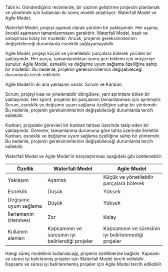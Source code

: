 Tabii ki. Gönderdiğiniz resimlerde, bir yazılım geliştirme projesini planlamak ve yönetmek için kullanılan iki süreç modeli anlatılıyor: Waterfall Model ve Agile Model.

Waterfall Model, projeyi aşamalı olarak yürüten bir yaklaşımdır. Her aşama, önceki aşamanın tamamlanmasını gerektirir. Waterfall Model, basit ve anlaşılması kolay bir modeldir. Ancak, projenin gereksinimlerinin değişebileceği durumlarda esneklik sağlayamayabilir.

Agile Model, projeyi küçük ve yönetilebilir parçalara bölerek yürüten bir yaklaşımdır. Her parça, tamamlandıktan sonra geri bildirim için müşteriye sunulur. Agile Model, esneklik ve değişime uyum sağlama özelliğine sahip bir modeldir. Bu nedenle, projenin gereksinimlerinin değişebileceği durumlarda tercih edilebilir.

Agile Model'in iki ana yaklaşımı vardır: Scrum ve Kanban.

Scrum, projeyi kısa ve yinelenebilir döngülere, yani sprintlere bölen bir yaklaşımdır. Her sprint, projenin bir parçasının tamamlanması için ayrılmıştır. Scrum, esneklik ve değişime uyum sağlama özelliğine sahip bir yöntemdir. Bu nedenle, projenin gereksinimlerinin değişebileceği durumlarda tercih edilebilir.

Kanban, projedeki görevleri bir kanban tahtası üzerinde takip eden bir yaklaşımdır. Görevler, tamamlanma durumuna göre tahta üzerinde ilerletilir. Kanban, esneklik ve değişime uyum sağlama özelliğine sahip bir yöntemdir. Bu nedenle, projenin gereksinimlerinin değişebileceği durumlarda tercih edilebilir.

Waterfall Model ve Agile Model'in karşılaştırması aşağıdaki gibi özetlenebilir:

| Özellik               | Waterfall Model                                   | Agile Model                                         |
| --------------------- | ------------------------------------------------- | --------------------------------------------------- |
| Yaklaşım              | Aşamalı                                           | Küçük ve yönetilebilir parçalara bölerek            |
| Esneklik              | Düşük                                             | Yüksek                                              |
| Değişime uyum sağlama | Düşük                                             | Yüksek                                              |
| İlerlemenin izlenmesi | Zor                                               | Kolay                                               |
| Kullanım alanları     | Kapsamının ve süresinin iyi belirlendiği projeler | Kapsamının ve süresinin iyi belirlenmediği projeler |

Hangi süreç modelinin kullanılacağı, projenin özelliklerine bağlıdır. Kapsamı ve süresi iyi belirlenmiş projeler için Waterfall Model tercih edilebilir. Kapsamı ve süresi iyi belirlenmemiş projeler için Agile Model tercih edilebilir.
